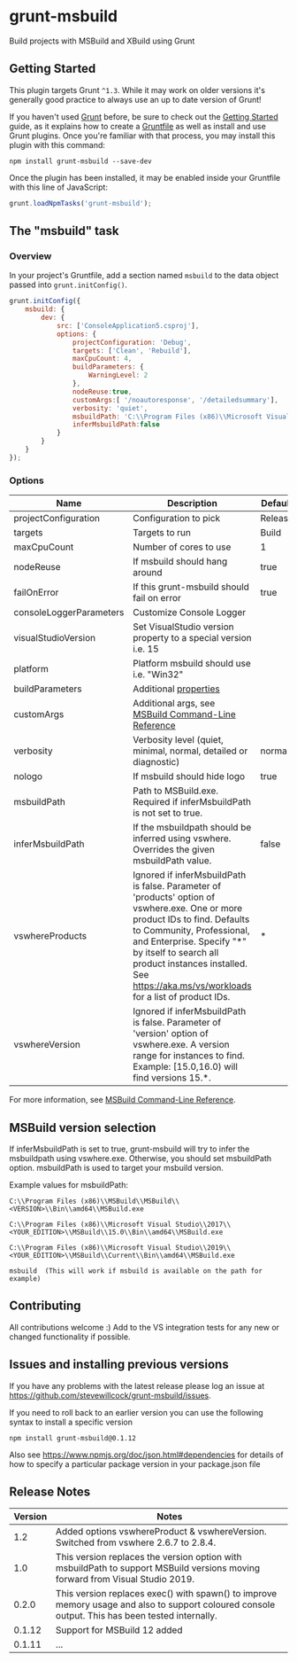 # grunt-msbuild

Build projects with MSBuild and XBuild using Grunt

## Getting Started

This plugin targets Grunt `^1.3`. While it may work on older versions it's generally good practice to always use an up to date version of Grunt!

If you haven't used [Grunt](http://gruntjs.com/) before, be sure to check out the [Getting Started](http://gruntjs.com/getting-started) guide, as it explains how to create a [Gruntfile](http://gruntjs.com/sample-gruntfile) as well as install and use Grunt plugins. Once you're familiar with that process, you may install this plugin with this command:

```shell
npm install grunt-msbuild --save-dev
```

Once the plugin has been installed, it may be enabled inside your Gruntfile with this line of JavaScript:

```js
grunt.loadNpmTasks('grunt-msbuild');
```

## The "msbuild" task

### Overview

In your project's Gruntfile, add a section named `msbuild` to the data object passed into `grunt.initConfig()`.

```js
grunt.initConfig({
    msbuild: {
        dev: {
            src: ['ConsoleApplication5.csproj'],
            options: {
                projectConfiguration: 'Debug',
                targets: ['Clean', 'Rebuild'],
                maxCpuCount: 4,
                buildParameters: {
                    WarningLevel: 2
                },
                nodeReuse:true,
                customArgs:[ '/noautoresponse', '/detailedsummary'],
                verbosity: 'quiet',
                msbuildPath: 'C:\\Program Files (x86)\\Microsoft Visual Studio\\2019\\Community\\MSBuild\\Current\\Bin\\amd64\\MSBuild.exe',
                inferMsbuildPath:false
            }
        }
    }
});
```

### Options

| Name                    | Description               | Default
|------------------------ |-------------------------- | -------
| projectConfiguration    | Configuration to pick     | Release
| targets                 | Targets to run            | Build
| maxCpuCount             | Number of cores to use    | 1
| nodeReuse               | If msbuild should hang around    | true
| failOnError             | If this grunt-msbuild should fail on error | true
| consoleLoggerParameters | Customize Console Logger
| visualStudioVersion     | Set VisualStudio version property to a special version i.e. 15
| platform                | Platform msbuild should use i.e. "Win32"
| buildParameters         | Additional [properties](http://msdn.microsoft.com/en-us/library/ms171458.aspx)
| customArgs              | Additional args, see [MSBuild Command-Line Reference](http://msdn.microsoft.com/en-us/library/ms164311.aspx)
| verbosity               | Verbosity level (quiet, minimal, normal, detailed or diagnostic) | normal
| nologo                  | If msbuild should hide logo | true
| msbuildPath             | Path to MSBuild.exe. Required if inferMsbuildPath is not set to true.
| inferMsbuildPath        | If the msbuildpath should be inferred using vswhere. Overrides the given msbuildPath value. | false
| vswhereProducts  | Ignored if inferMsbuildPath is false. Parameter of 'products' option of vswhere.exe. One or more product IDs to find. Defaults to Community, Professional, and Enterprise. Specify "\*" by itself to search all product instances installed. See <https://aka.ms/vs/workloads> for a list of product IDs. | \*
| vswhereVersion  | Ignored if inferMsbuildPath is false. Parameter of 'version' option of vswhere.exe. A version range for instances to find. Example: [15.0,16.0) will find versions 15.\*.

For more information, see [MSBuild Command-Line Reference](http://msdn.microsoft.com/en-us/library/ms164311.aspx).

## MSBuild version selection

If inferMsbuildPath is set to true, grunt-msbuild will try to infer the msbuildpath using vswhere.exe.
Otherwise, you should set msbuildPath option. msbuildPath is used to target your msbuild version.

Example values for msbuildPath:

```shell
C:\\Program Files (x86)\\MSBuild\\MSBuild\\<VERSION>\\Bin\\amd64\\MSBuild.exe

C:\\Program Files (x86)\\Microsoft Visual Studio\\2017\\<YOUR_EDITION>\\MSBuild\\15.0\\Bin\\amd64\\MSBuild.exe

C:\\Program Files (x86)\\Microsoft Visual Studio\\2019\\<YOUR_EDITION>\\MSBuild\\Current\\Bin\\amd64\\MSBuild.exe

msbuild  (This will work if msbuild is available on the path for example)

```

## Contributing

All contributions welcome :) Add to the VS integration tests for any new or changed functionality if possible.

## Issues and installing previous versions

If you have any problems with the latest release please log an issue at <https://github.com/stevewillcock/grunt-msbuild/issues>.

If you need to roll back to an earlier version you can use the following syntax to install a specific version

```shell
npm install grunt-msbuild@0.1.12
```

Also see <https://www.npmjs.org/doc/json.html#dependencies> for details of how to specify a particular package version in your package.json file

## Release Notes

|Version| Notes|
|-------|------|
|1.2|Added options vswhereProduct & vswhereVersion. Switched from vswhere 2.6.7 to 2.8.4.
|1.0|This version replaces the version option with msbuildPath to support MSBuild versions moving forward from Visual Studio 2019.
|0.2.0|This version replaces exec() with spawn() to improve memory usage and also to support coloured console output. This has been tested internally.
|0.1.12|Support for MSBuild 12 added|
|0.1.11|...|
